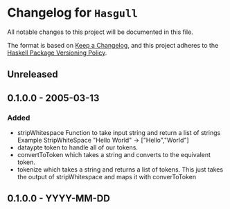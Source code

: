 # Changelog for `Hasgull`

All notable changes to this project will be documented in this file.

The format is based on [Keep a Changelog](https://keepachangelog.com/en/1.0.0/),
and this project adheres to the
[Haskell Package Versioning Policy](https://pvp.haskell.org/).

## Unreleased

## 0.1.0.0 - 2005-03-13

### Added
 - stripWhitespace Function to take input string and return a list of strings
   Example StripWhiteSpace "Hello World" -> ["Hello","World"]
 - dataypte token to handle all of our tokens. 
 - convertToToken which takes a string and converts to the equivalent token.
 - tokenize which takes a string and returns a list of tokens.
   This just takes the output of stripWhitespace and maps it with converToToken

## 0.1.0.0 - YYYY-MM-DD
